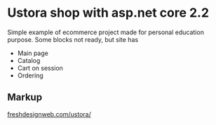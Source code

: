 # Ustora shop with asp.net core 2.2

Simple example of ecommerce project made for personal education purpose.
Some blocks not ready, but site has 

* Main page 
* Catalog
* Cart on session
* Ordering

## Markup
[freshdesignweb.com/ustora/](https://freshdesignweb.com/ustora/)